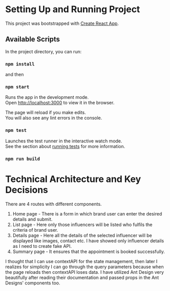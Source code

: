 # Setting Up and Running Project

This project was bootstrapped with [Create React App](https://github.com/facebook/create-react-app).

## Available Scripts

In the project directory, you can run:
### `npm install`
and then
### `npm start`

Runs the app in the development mode.\
Open [http://localhost:3000](http://localhost:3000) to view it in the browser.

The page will reload if you make edits.\
You will also see any lint errors in the console.

### `npm test`

Launches the test runner in the interactive watch mode.\
See the section about [running tests](https://facebook.github.io/create-react-app/docs/running-tests) for more information.

### `npm run build`


# Technical Architecture and Key Decisions

There are 4 routes with different components.

1. Home page -  There is a form in which brand user can enter the desired details and submit.
2. List page -  Here only those influencers will be listed who fulfils the criteria of brand user.
3. Details page -  Here all the details of the selected influencer will be displayed like images, contact etc. I have showed only influencer details as I need to create fake API.
4. Summary page - It ensures that the appointment is booked successfully.

I thought that I can use contextAPI for the state management, then later I realizes for simplicity I can go through the query parameters because when the page reloads then contextAPI loses data.
I have utilized Ant Design very beautifully after reading their documentation and passed props in the Ant Designs' components too.
